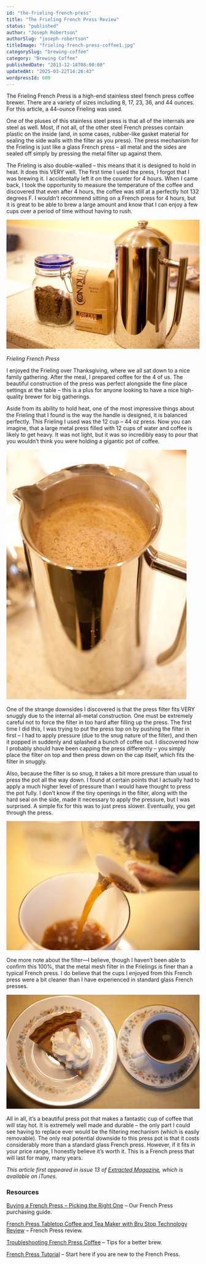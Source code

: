 ```yaml
---
id: "the-frieling-french-press"
title: "The Frieling French Press Review"
status: "published"
author: "Joseph Robertson"
authorSlug: "joseph-robertson"
titleImage: "frieling-french-press-coffee1.jpg"
categorySlug: "brewing-coffee"
category: "Brewing Coffee"
publishedDate: "2013-12-18T08:00:00"
updatedAt: "2025-03-22T14:26:43"
wordpressId: 600
---
```


The Frieling French Press is a high-end stainless steel french press coffee brewer. There are a variety of sizes including 8, 17, 23, 36, and 44 ounces. For this article, a 44-ounce Frieling was used.

One of the pluses of this stainless steel press is that all of the internals are steel as well. Most, if not all, of the other steel French presses contain plastic on the inside (and, in some cases, rubber-like gasket material for sealing the side walls with the filter as you press). The press mechanism for the Frieling is just like a glass French press – all metal and the sides are sealed off simply by pressing the metal filter up against them.

The Frieling is also double-walled – this means that it is designed to hold in heat. It does this VERY well. The first time I used the press, I forgot that I was brewing it. I accidentally left it on the counter for 4 hours. When I came back, I took the opportunity to measure the temperature of the coffee and discovered that even after 4 hours, the coffee was still at a perfectly hot 132 degrees F. I wouldn’t recommend sitting on a French press for 4 hours, but it is great to be able to brew a large amount and know that I can enjoy a few cups over a period of time without having to rush.

![Frieling French Press](frieling-french-press-coffee1.jpg)

*Frieling French Press*

I enjoyed the Frieling over Thanksgiving, where we all sat down to a nice family gathering. After the meal, I prepared coffee for the 4 of us. The beautiful construction of the press was perfect alongside the fine place settings at the table – this is a plus for anyone looking to have a nice high-quality brewer for big gatherings.

Aside from its ability to hold heat, one of the most impressive things about the Frieling that I found is the way the handle is designed, it is balanced perfectly. This Frieling I used was the 12 cup – 44 oz press. Now you can imagine, that a large metal press filled with 12 cups of water and coffee is likely to get heavy. It was not light, but it was so incredibly easy to pour that you wouldn’t think you were holding a gigantic pot of coffee.

![Frieling French Press](frieling-french-press.jpg)

One of the strange downsides I discovered is that the press filter fits VERY snuggly due to the internal all-metal construction. One must be extremely careful not to force the filter in too hard after filling up the press. The first time I did this, I was trying to put the press top on by pushing the filter in first – I had to apply pressure (due to the snug nature of the filter), and then it popped in suddenly and splashed a bunch of coffee out. I discovered how I probably should have been capping the press differently – you simply place the filter on top and then press down on the cap itself, which fits the filter in snuggly.

Also, because the filter is so snug, it takes a bit more pressure than usual to press the pot all the way down. I found at certain points that I actually had to apply a much higher level of pressure than I would have thought to press the pot fully. I don’t know if the tiny openings in the filter, along with the hard seal on the side, made it necessary to apply the pressure, but I was surprised. A simple fix for this was to just press slower. Eventually, you get through the press.

![pour coffee](pour-coffee.jpg)

One more note about the filter—I believe, though I haven’t been able to confirm this 100%, that the metal mesh filter in the Frielings is finer than a typical French press. I do believe that the cups I enjoyed from this French press were a bit cleaner than I have experienced in standard glass French presses.

![Coffee and Pie](coffee-and-pie.jpg)

All in all, it’s a beautiful press pot that makes a fantastic cup of coffee that will stay hot. It is extremely well made and durable – the only part I could see having to replace ever would be the filtering mechanism (which is easily removable). The only real potential downside to this press pot is that it costs considerably more than a standard glass French press. However, if it fits in your price range, I honestly believe it’s worth it. This is a French press that will last for many, many years.

*This article first appeared in issue 13 of [Extracted Magazine](http://ineedcoffee.com/go/coffeeloversmagazine/), which is available on iTunes.*

### Resources

[Buying a French Press – Picking the Right One](http://ineedcoffee.com/buying-a-french-press-picking-the-right-one/) – Our French Press purchasing guide.

[French Press Tabletop Coffee and Tea Maker with Bru Stop Technology Review](http://ineedcoffee.com/table-top-press-pot-review/) – French Press review.

[Troubleshooting French Press Coffee](http://ineedcoffee.com/troubleshooting-french-press-coffee/) – Tips for a better brew.

[French Press Tutorial](http://ineedcoffee.com/press-pot-tutorial/) – Start here if you are new to the French Press.